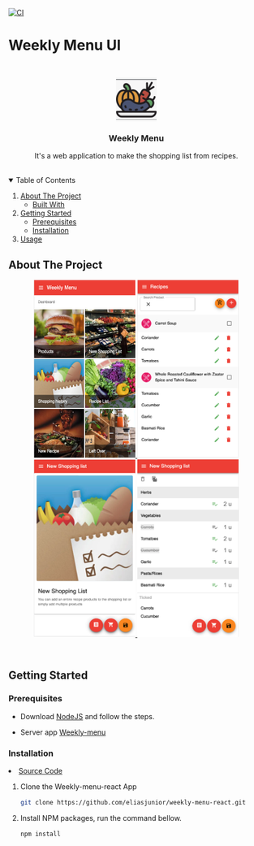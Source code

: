 [![CI](https://github.com/eliasjunior/weekly-menu-react/actions/workflows/main.yml/badge.svg)](https://github.com/eliasjunior/weekly-menu-react/actions/workflows/main.yml)

# Weekly Menu UI

<br />
<p align="center">
  <a href="https://github.com/eliasjunior/weekly-menu-react/blob/master/public/favicon.png">
    <img src="public/favicon.png" alt="Logo" width="80" height="80">
  </a>

  <h3 align="center">Weekly Menu</h3>

  <p align="center">
    It's a web application to make the shopping list from recipes.
    <br />
    <br />
  </p>
</p>
<!-- TABLE OF CONTENTS -->
<details open="open">
  <summary>Table of Contents</summary>
  <ol>
    <li>
      <a href="#about-the-project">About The Project</a>
      <ul>
        <li><a href="#built-with">Built With</a></li>
      </ul>
    </li>
    <li>
      <a href="#getting-started">Getting Started</a>
      <ul>
        <li><a href="#prerequisites">Prerequisites</a></li>
        <li><a href="#installation">Installation</a></li>
      </ul>
    </li>
    <li><a href="#usage">Usage</a></li>
  </ol>
</details>

<!-- ABOUT THE PROJECT -->

## About The Project

<p align="center" >
    <a href="https://github.com/eliasjunior/weekly-menu-react/blob/master/docs/img/dashboard.png">
        <img src="docs/img/dashboard.png" alt="Logo" width="200px" height="350px">
    </a>
     <a href="https://github.com/eliasjunior/weekly-menu-react/blob/master/docs/img/recipes.png">
        <img src="docs/img/recipes.png" alt="Logo" width="200px" height="350px">
    </a>
    <a href="https://github.com/eliasjunior/weekly-menu-react/blob/master/docs/img/shopping-list.png">
        <img src="docs/img/shopping-list.png" alt="Logo" width="200px" height="350px">
    </a>
    <a href="https://github.com/eliasjunior/weekly-menu-react/blob/master/docs/img/pick-list.png">
        <img src="docs/img/pick-list.png" alt="Logo" width="200px" height="350px">
    </a>
</p>

</br>

## Getting Started

### Prerequisites

* Download [NodeJS](https://nodejs.org)  and follow the steps.

* Server app [Weekly-menu](https://github.com/eliasjunior/weekly-menu)

### Installation

<li><a href="https://github.com/eliasjunior/weekly-menu-react" target="_blank">Source Code</a></li>

1. Clone the Weekly-menu-react App
   ```sh
   git clone https://github.com/eliasjunior/weekly-menu-react.git
   ```
2. Install NPM packages, run the command bellow.
   ```sh
   npm install
   ```
